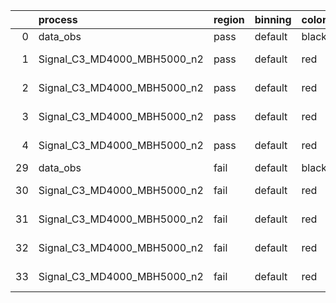 |    | process                     | region   | binning   | color   | process_type   |   scale | variation   | source_filename                                                      | source_histname    | alias                       | title     |   combine_idx |     lnN |   shapes | syst_type   | direction   | variation_alias   |
|---:|:----------------------------|:---------|:----------|:--------|:---------------|--------:|:------------|:---------------------------------------------------------------------|:-------------------|:----------------------------|:----------|--------------:|--------:|---------:|:------------|:------------|:------------------|
|  0 | data_obs                    | pass     | default   | black   | DATA           |       1 | nominal     | ./histograms_for_2DAlphabet_v18//BH_Data.root                        | hpass              | Data                        | Data      |           nan | nan     |      nan | nan         | nan         | nan               |
|  1 | Signal_C3_MD4000_MBH5000_n2 | pass     | default   | red     | SIGNAL         |       1 | lumi        | ./histograms_for_2DAlphabet_v18//BH_Signal_C3_MD4000_MBH5000_n2.root | hpass              | Signal_C3_MD4000_MBH5000_n2 | BH signal |           nan |   1.016 |      nan | lnN         | nan         | nan               |
|  2 | Signal_C3_MD4000_MBH5000_n2 | pass     | default   | red     | SIGNAL         |       1 | SVM         | ./histograms_for_2DAlphabet_v18//BH_Signal_C3_MD4000_MBH5000_n2.root | hpass_SVMsyst_up   | Signal_C3_MD4000_MBH5000_n2 | BH signal |           nan | nan     |        1 | shapes      | Up          | SVMsyst           |
|  3 | Signal_C3_MD4000_MBH5000_n2 | pass     | default   | red     | SIGNAL         |       1 | SVM         | ./histograms_for_2DAlphabet_v18//BH_Signal_C3_MD4000_MBH5000_n2.root | hpass_SVMsyst_down | Signal_C3_MD4000_MBH5000_n2 | BH signal |           nan | nan     |        1 | shapes      | Down        | SVMsyst           |
|  4 | Signal_C3_MD4000_MBH5000_n2 | pass     | default   | red     | SIGNAL         |       1 | nominal     | ./histograms_for_2DAlphabet_v18//BH_Signal_C3_MD4000_MBH5000_n2.root | hpass              | Signal_C3_MD4000_MBH5000_n2 | BH signal |           nan | nan     |      nan | nan         | nan         | nan               |
| 29 | data_obs                    | fail     | default   | black   | DATA           |       1 | nominal     | ./histograms_for_2DAlphabet_v18//BH_Data.root                        | hfail              | Data                        | Data      |           nan | nan     |      nan | nan         | nan         | nan               |
| 30 | Signal_C3_MD4000_MBH5000_n2 | fail     | default   | red     | SIGNAL         |       1 | lumi        | ./histograms_for_2DAlphabet_v18//BH_Signal_C3_MD4000_MBH5000_n2.root | hfail              | Signal_C3_MD4000_MBH5000_n2 | BH signal |           nan |   1.016 |      nan | lnN         | nan         | nan               |
| 31 | Signal_C3_MD4000_MBH5000_n2 | fail     | default   | red     | SIGNAL         |       1 | SVM         | ./histograms_for_2DAlphabet_v18//BH_Signal_C3_MD4000_MBH5000_n2.root | hfail_SVMsyst_up   | Signal_C3_MD4000_MBH5000_n2 | BH signal |           nan | nan     |        1 | shapes      | Up          | SVMsyst           |
| 32 | Signal_C3_MD4000_MBH5000_n2 | fail     | default   | red     | SIGNAL         |       1 | SVM         | ./histograms_for_2DAlphabet_v18//BH_Signal_C3_MD4000_MBH5000_n2.root | hfail_SVMsyst_down | Signal_C3_MD4000_MBH5000_n2 | BH signal |           nan | nan     |        1 | shapes      | Down        | SVMsyst           |
| 33 | Signal_C3_MD4000_MBH5000_n2 | fail     | default   | red     | SIGNAL         |       1 | nominal     | ./histograms_for_2DAlphabet_v18//BH_Signal_C3_MD4000_MBH5000_n2.root | hfail              | Signal_C3_MD4000_MBH5000_n2 | BH signal |           nan | nan     |      nan | nan         | nan         | nan               |